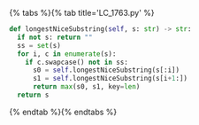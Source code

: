 {% tabs %}{% tab title='LC_1763.py' %}

```py
def longestNiceSubstring(self, s: str) -> str:
  if not s: return ""
  ss = set(s)
  for i, c in enumerate(s):
    if c.swapcase() not in ss:
      s0 = self.longestNiceSubstring(s[:i])
      s1 = self.longestNiceSubstring(s[i+1:])
      return max(s0, s1, key=len)
  return s
```

{% endtab %}{% endtabs %}

